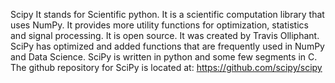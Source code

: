 Scipy 
It stands for Scientific python. It is a scientific computation library that uses NumPy. It provides more utility functions for optimization, statistics and signal processing. It is open source. It was created by Travis Olliphant.
SciPy has optimized and added functions that are frequently used in NumPy and Data Science. SciPy is written in python and some few segments in C. The github repository for SciPy is located at: https://github.com/scipy/scipy 
 